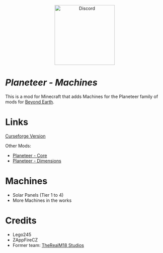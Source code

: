 <a href="https://discord.gg/2fNcNGjZt8">
  <p align="center">
      <img src="https://img.shields.io/discord/973473352561852416?    color=blue&label=Discord&logo=discord&logoColor=ffffff&style=for-the-badge" alt="Discord" width="191"/> 
  </p>
</a>

# *Planeteer - Machines* 

This is a mod for Minecraft that adds Machines for the Planeteer family of mods for [Beyond Earth](https://www.curseforge.com/minecraft/mc-mods/beyond-earth).

# Links

[Curseforge Version](https://www.curseforge.com/minecraft/mc-mods/planeteer-machines)

Other Mods:
  - [Planeteer - Core](https://www.curseforge.com/minecraft/mc-mods/planeteer-core)
  - [Planeteer - Dimensions](https://www.curseforge.com/minecraft/mc-mods/planeteer-dimensions)

# Machines

- Solar Panels (Tier 1 to 4)
- More Machines in the works

# Credits #

- Lego245
- ZAppFireCZ
- Former team: [TheRealM18 Studios](https://therealm18studios.com)

